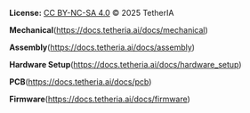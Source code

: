 **License:** [CC BY-NC-SA 4.0](https://creativecommons.org/licenses/by-nc-sa/4.0/) © 2025 TetherIA

**Mechanical**(https://docs.tetheria.ai/docs/mechanical)

**Assembly**(https://docs.tetheria.ai/docs/assembly)

**Hardware Setup**(https://docs.tetheria.ai/docs/hardware_setup)

**PCB**(https://docs.tetheria.ai/docs/pcb)

**Firmware**(https://docs.tetheria.ai/docs/firmware)
